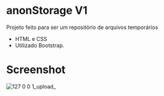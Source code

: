# anonStorage V1
Projeto feito para ser um repositório de arquivos temporários

- HTML e CSS
- Utilizado Bootstrap.

# Screenshot

![127 0 0 1_upload_](https://github.com/caiomarcondes/anonStorage/assets/123285064/f069b3aa-086b-4841-945d-99a0dcd127be)
